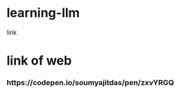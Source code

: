 # learning-llm
<div> link </div>
<h1> link of web</h1>
<h3> https://codepen.io/soumyajitdas/pen/zxvYRGQ</h3>
